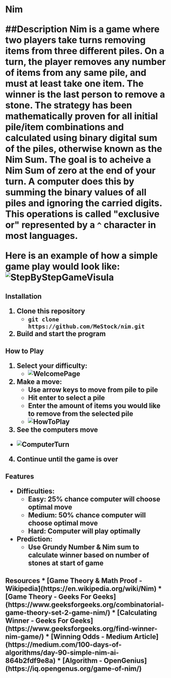 <h1>Nim

##Description
Nim is a game where two players take turns removing items from three different piles. On a turn, the player removes any number of items from any same pile, and must at least take one item. The winner is the last person to remove a stone. 
The strategy has been mathematically proven for all initial pile/item combinations and calculated using binary digital sum of the piles, otherwise known as the Nim Sum. The goal is to acheive a Nim Sum of zero at the end of your turn.
A computer does this by summing the binary values of all piles and ignoring the carried digits. This operations is called "exclusive or" represented by a ```^``` character in most languages.

Here is an example of how a simple game play would look like:<br>
![StepByStepGameVisula](https://www.google.com/url?sa=i&source=images&cd=&ved=2ahUKEwi7-JqN4tPlAhUS7J4KHXZJDdYQjRx6BAgBEAQ&url=https%3A%2F%2Fplus.maths.org%2Fcontent%2Fplay-win-nim&psig=AOvVaw185vr3NLUyRCVZTmlOCjMb&ust=1573067195379836 "Step by step game visual")

<h2>Installation

1. Clone this repository
    * ```git clone https://github.com/MeStock/nim.git```
2. Build and start the program

<h2>How to Play

1. Select your difficulty:
    * ![WelcomePage](WelcomePage.png "Game Welcome Page")
2. Make a move:
    * Use arrow keys to move from pile to pile
    * Hit enter to select a pile
    * Enter the amount of items you would like to remove from the selected pile
    * ![HowToPlay](MakeAMove.png "How To Play")
3. See the computers move
 * ![ComputerTurn](ComputerTurn.png "See Computers Moves")
4. Continue until the game is over

<h2>Features

* Difficulties:
    * Easy: 25% chance computer will choose optimal move
    * Medium: 50% chance computer will choose optimal move
    * Hard: Computer will play optimally
* Prediction:
    * Use Grundy Number & Nim sum to calculate winner based on number of stones at start of game

<h2>Resources
* [Game Theory & Math Proof - Wikipedia](https://en.wikipedia.org/wiki/Nim)
* [Game Theory - Geeks For Geeks](https://www.geeksforgeeks.org/combinatorial-game-theory-set-2-game-nim/)
* [Calculating Winner - Geeks For Geeks](https://www.geeksforgeeks.org/find-winner-nim-game/)
* [Winning Odds - Medium Article](https://medium.com/100-days-of-algorithms/day-90-simple-nim-ai-864b2fdf9e8a)
* [Algorithm - OpenGenius](https://iq.opengenus.org/game-of-nim/)
